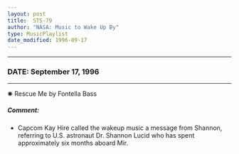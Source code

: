 ```yaml
---
layout: post
title:  STS-79
author: "NASA: Music to Wake Up By"
type: MusicPlaylist
date_modified: 1996-09-17
---
```


----
### DATE: September 17, 1996
----
✺ Rescue Me by Fontella Bass

##### Comment:
* Capcom Kay Hire called the wakeup music a message from Shannon, referring to U.S. astronaut Dr. Shannon Lucid who has spent approximately six months aboard Mir.
